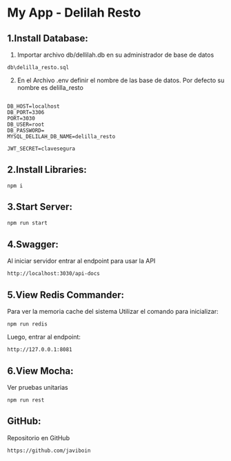 # My App - Delilah Resto

## 1.Install Database:

1) Importar archivo db/dellilah.db en su administrador de base de datos 
```
db\delilla_resto.sql
```

2) En el Archivo .env definir el nombre de las base de datos. 
Por defecto su nombre es delilla_resto
```

DB_HOST=localhost
DB_PORT=3306
PORT=3030
DB_USER=root
DB_PASSWORD=
MYSQL_DELILAH_DB_NAME=delilla_resto

JWT_SECRET=clavesegura

```
## 2.Install Libraries:
```
npm i 
```
## 3.Start Server:
```bash
npm run start
```
## 4.Swagger:
Al iniciar servidor entrar al endpoint para usar la API
```
http://localhost:3030/api-docs
```
## 5.View Redis Commander:
Para ver la memoria cache del sistema
Utilizar el comando para inicializar:
```Redis
npm run redis
```
Luego, entrar al endpoint:
```
http://127.0.0.1:8081
```
## 6.View Mocha:
Ver pruebas unitarias
```MochaJs
npm run rest
```
## GitHub:
Repositorio en GitHub
```
https://github.com/javiboin
```